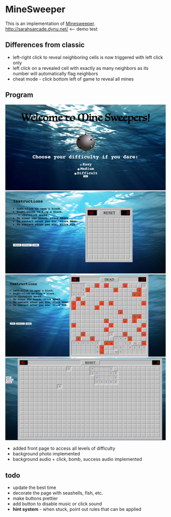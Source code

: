 MineSweeper
===========
This is an implementation of [Minesweeper](http://en.wikipedia.org/wiki/Microsoft_Minesweeper). <br>
http://sarahsarcade.dynu.net/  <-- demo test

Differences from classic
------------------------
 * left-right click to reveal neighboring cells is now triggered with left click only
 * left click on a revealed cell with exactly as many neighbors as its number will automatically flag neighbors
 * cheat mode - click bottom left of game to reveal all mines
 
## Program
![Alt text](frontpage.png?raw=true "Optional Title")
![Alt text](easy.png?raw=true "Optional Title")
![Alt text](medium.png?raw=true "Optional Title")
![Alt text](difficult.png?raw=true "Optional Title")
* added front page to access all levels of difficulty 
* background photo implemented
* background audio + click, bomb, success audio implemented


todo
----
 * update the best time
 * decorate the page with seashells, fish, etc.
 * make buttons prettier
 * add button to disable music or click sound
 * **hint system** - when stuck, point out rules that can be applied
